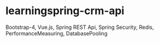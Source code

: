 # learningspring-crm-api
Bootstrap-4, Vue.js, Spring REST Api, Spring Security, Redis, PerformanceMeasuring, DatabasePooling
